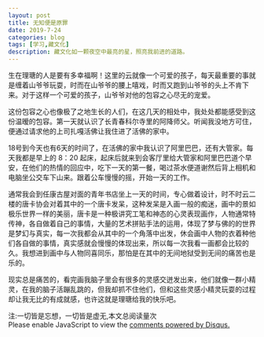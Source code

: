 ```yaml
---
layout: post
title: 无知便是原罪
date: 2019-7-24
categories: blog
tags: [学习,藏文化]
description: 藏文化如一颗夜空中最亮的星，照亮我前进的道路。
---
```



生在理瑭的人是要有多幸福啊！这里的云就像一个可爱的孩子，每天最重要的事就是缠着山爷爷玩耍，时而在山爷爷的腰上嘻戏，时而又跑到山爷爷的头上不肯下来。对于这样一个可爱的孩子，山爷爷对他的包容之心尽无的宠爱。

这份包容之心也像极了之地生长的人们，在这几天的相处中，我处处都能感受到这份温暧的包容。第一天就认识了长青春科尔寺里的阿降师父。听闻我没地方可住，便通过请求他的上司扎嘎活佛让我住进了活佛的家中。

18号到今天也有6天的时间了，在活佛的家中我认识了阿里巴巴，还有大管家。每天我都是早上的 8：20 起床，起床后就来到会客厅里给大管家和阿里巴巴道个早安，在他们的热情的回应中，吃下一天的第一餐，喝过茶水便道谢然后背上相机和电脑坐公交车下山来。跟着公车慢慢的摇，开始一天的工作。

通常我会到任康古屋对面的青年书店坐上一天的时间，专心做着设计，时不时云二楼的唐卡协会对着其中的一个唐卡发呆，这种发呆是入画一般的痴迷，画中的景如极乐世界一样的美丽，唐卡是一种极讲究工笔和神态的心灵表现画作，人物通常特传神，各自做着自己的事情，大量的艺术拼贴手法的运用，体现了梦与佛的的世界是梦幻与真实，每一次我都会从其中的一个角落中出发，休会画中人物的衣着种他们各自做的事情，真实感就会慢慢的体现出来，所以每一次我看一画都会比较的久。我想进到画中与人物同喜同乐，那怕是在其中的无间地狱受到无间的痛苦也是乐的。

现实总是痛苦的，看完画我脑子里会有很多的灵感交迸发出来，他们就像一群小精灵，在我的脑子活蹦乱跳的，但我却抓不住他们，但和这些灵感小精灵玩耍的过程却让我无比的有成就感，也许这就是理瑭给我的快乐吧。

<span id="busuanzi_container_page_pv">
  注:一切皆是忘想，一切皆是虚无,本文总阅读量<span id="busuanzi_value_page_pv"></span>次
</span>


<script id="dsq-count-scr" src="//huiweishijie.disqus.com/count.js" async></script>

<div id="disqus_thread"></div>
<script>

/**
*  RECOMMENDED CONFIGURATION VARIABLES: EDIT AND UNCOMMENT THE SECTION BELOW TO INSERT DYNAMIC VALUES FROM YOUR PLATFORM OR CMS.
*  LEARN WHY DEFINING THESE VARIABLES IS IMPORTANT: https://disqus.com/admin/universalcode/#configuration-variables*/
/*
var disqus_config = function () {
this.page.url = PAGE_URL;  // Replace PAGE_URL with your page's canonical URL variable
this.page.identifier = PAGE_IDENTIFIER; // Replace PAGE_IDENTIFIER with your page's unique identifier variable
};
*/
(function() { // DON'T EDIT BELOW THIS LINE
var d = document, s = d.createElement('script');
s.src = 'https://huiweishijie.disqus.com/embed.js';
s.setAttribute('data-timestamp', +new Date());
(d.head || d.body).appendChild(s);
})();
</script>
<noscript>Please enable JavaScript to view the <a href="https://disqus.com/?ref_noscript">comments powered by Disqus.</a></noscript>


